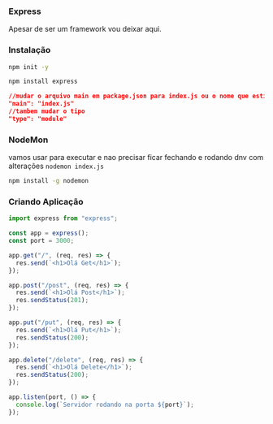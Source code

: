 ### Express

Apesar de ser um framework vou deixar aqui.

### Instalação

```bash
npm init -y

npm install express
```

```json
//mudar o arquivo main em package.json para index.js ou o nome que estiver
"main": "index.js"
//tambem mudar o tipo
"type": "module"
```

### NodeMon

vamos usar para executar e nao precisar ficar fechando e rodando dnv com alterações `nodemon index.js`

```bash
npm install -g nodemon
```

### Criando Aplicação

```js
import express from "express";

const app = express();
const port = 3000;

app.get("/", (req, res) => {
  res.send(`<h1>Olá Get</h1>`);
});

app.post("/post", (req, res) => {
  res.send(`<h1>Olá Post</h1>`);
  res.sendStatus(201);
});

app.put("/put", (req, res) => {
  res.send(`<h1>Olá Put</h1>`);
  res.sendStatus(200);
});

app.delete("/delete", (req, res) => {
  res.send(`<h1>Olá Delete</h1>`);
  res.sendStatus(200);
});

app.listen(port, () => {
  console.log(`Servidor rodando na porta ${port}`);
});
```
